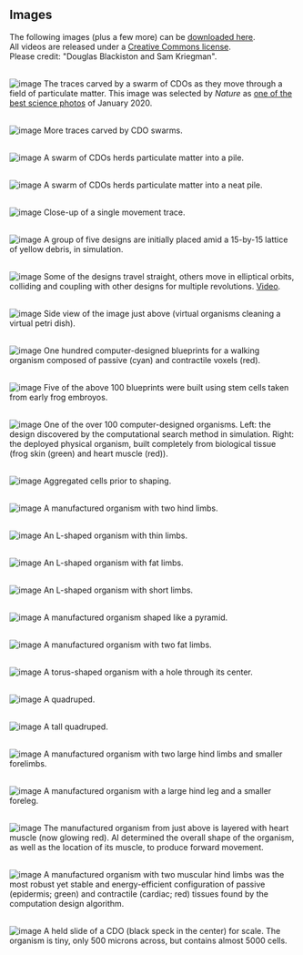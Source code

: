 ## Images

The following images (plus a few more) can be [downloaded here](https://drive.google.com/drive/folders/1m2ZnuFK0BUGeozVG5K4NKPVOKoDVSmAy).
<br>
All videos are released under a [Creative Commons license](http://creativecommons.org/licenses/by/4.0/). 
<br>
Please credit: "Douglas Blackiston and Sam Kriegman".
<br><br>

![image](https://cdorgs.github.io/img/06_Vivo_Group_Behavior_Trace.jpg)
The traces carved by a swarm of CDOs as they move through a field of particulate matter.
This image was selected by _Nature_ as [one of the best science photos](https://www.nature.com/articles/d41586-020-00245-8) of January 2020.
<br><br>

![image](https://cdorgs.github.io/img/07_Vivo_Traces.jpg)
More traces carved by CDO swarms.
<br><br>

![image](https://cdorgs.github.io/img/08_Group_Work.jpg)
A swarm of CDOs herds particulate matter into a pile.
<br><br>

![image](https://cdorgs.github.io/img/09_Group_Particle_Aggregation.jpg)
A swarm of CDOs herds particulate matter into a neat pile.
<br><br>

![image](https://cdorgs.github.io/img/10_Vivo_Single_Behavior_Trace.png)
Close-up of a single movement trace.
<br><br>

![image](https://cdorgs.github.io/img/14_Silico_Particle_Aggregation_From_Above_StartingState.png)
A group of five designs are initially placed amid a 15-by-15 lattice of yellow debris, in simulation.
<br><br>

![image](https://cdorgs.github.io/img/15_Silico_Particle_Aggregation_From_Above.png)
Some of the designs travel straight, others move in elliptical orbits, colliding and coupling with other designs for multiple revolutions. [Video](https://drive.google.com/file/d/1j9JL2OCpP1w9Ho8IjYSC8ZQhPTTBgOkD/view?usp=sharing).
<br><br>

![image](https://cdorgs.github.io/img/16_Silico_Particle_Aggregation_SideView.png)
Side view of the image just above (virtual organisms cleaning a virtual petri dish).
<br><br>

![image](https://cdorgs.github.io/img/11_Evolved_Designs.png)
One hundred computer-designed blueprints for a walking organism composed of passive (cyan) and contractile voxels (red).
<br><br>

![image](https://cdorgs.github.io/img/04_Multiple_Design_Organism_Pairs.png)
Five of the above 100 blueprints were built using stem cells taken from early frog embroyos.
<br><br>

![image](https://cdorgs.github.io/img/00_Design_Organism_Pair_GreenEctoderm_RedCardiac.png)
One of the over 100 computer-designed organisms. Left: the design discovered by the computational search method in simulation. Right: the deployed physical organism, built completely from biological tissue (frog skin (green) and heart muscle (red)).
<br><br>

![image](https://cdorgs.github.io/img/17_Vivo_starting_material_2x.jpg)
Aggregated cells prior to shaping.
<br><br>

![image](https://cdorgs.github.io/img/19_biobotA3xd.jpg)
A manufactured organism with two hind limbs.
<br><br>

![image](https://cdorgs.github.io/img/21_biobotB4xa.jpg)
An L-shaped organism with thin limbs.
<br><br>

![image](https://cdorgs.github.io/img/22_biobotB4xb.jpg)
An L-shaped organism with fat limbs.
<br><br>

![image](https://cdorgs.github.io/img/23_biobotB4xc.jpg)
An L-shaped organism with short limbs.
<br><br>

![image](https://cdorgs.github.io/img/24_biobotC4xb.jpg)
A manufactured organism shaped like a pyramid.
<br><br>

![image](https://cdorgs.github.io/img/25_biobotD4x.jpg)
A manufactured organism with two fat limbs.
<br><br>

![image](https://cdorgs.github.io/img/28_4xhole7.jpg)
A torus-shaped organism with a hole through its center.
<br><br>

![image](https://cdorgs.github.io/img/18_3xd.jpg)
A quadruped.
<br><br>

![image](https://cdorgs.github.io/img/26_4xc.jpg)
A tall quadruped.
<br><br>

![image](https://cdorgs.github.io/img/29_3xa.jpg)
A manufactured organism with two large hind limbs and smaller forelimbs.
<br><br>

![image](https://cdorgs.github.io/img/30_3xi.jpg)
A manufactured organism with a large hind leg and a smaller foreleg.
<br><br>

![image](https://cdorgs.github.io/img/31_3xh_overlay.jpg)
The manufactured organism from just above is layered with heart muscle (now glowing red). AI determined the overall shape of the organism, as well as the location of its muscle, to produce forward movement.
<br><br>

![image](https://cdorgs.github.io/img/03_Vivo_Design52.png)
A manufactured organism with two muscular hind limbs was the most robust yet stable and energy-efficient configuration of passive (epidermis; green) and contractile (cardiac; red) tissues found by the computation design algorithm. 
<br><br>

![image](https://cdorgs.github.io/img/36_Xenobot_On_A_Slide.jpg)
A held slide of a CDO (black speck in the center) for scale.
The organism is tiny, only 500 microns across, but contains almost 5000 cells.

